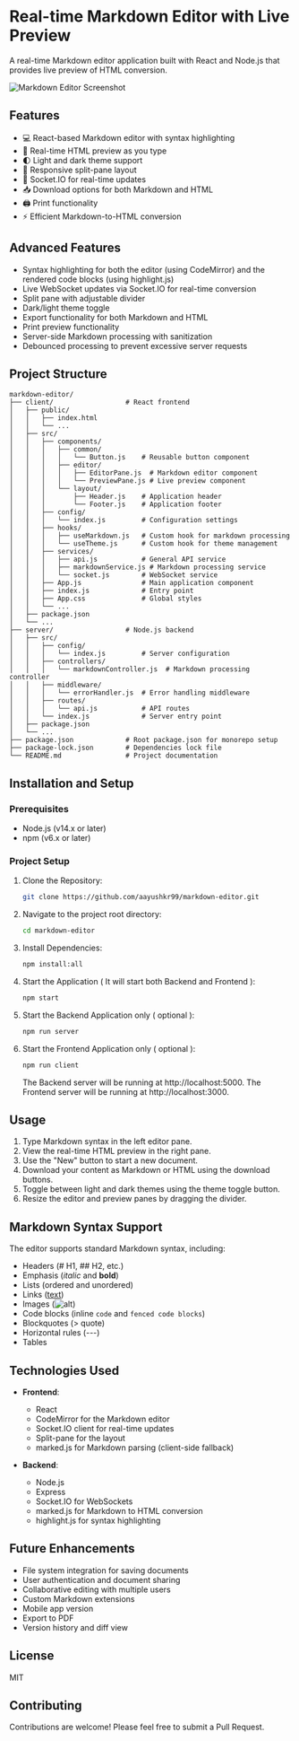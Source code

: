 # Real-time Markdown Editor with Live Preview

A real-time Markdown editor application built with React and Node.js that provides live preview of HTML conversion.

![Markdown Editor Screenshot](https://via.placeholder.com/800x400?text=Markdown+Editor+Screenshot)

## Features

- 💻 React-based Markdown editor with syntax highlighting
- 🔄 Real-time HTML preview as you type
- 🌓 Light and dark theme support
- 📱 Responsive split-pane layout
- 🔌 Socket.IO for real-time updates
- 📥 Download options for both Markdown and HTML
- 🖨️ Print functionality
- ⚡ Efficient Markdown-to-HTML conversion

## Advanced Features

- Syntax highlighting for both the editor (using CodeMirror) and the rendered code blocks (using highlight.js)
- Live WebSocket updates via Socket.IO for real-time conversion
- Split pane with adjustable divider
- Dark/light theme toggle
- Export functionality for both Markdown and HTML
- Print preview functionality
- Server-side Markdown processing with sanitization
- Debounced processing to prevent excessive server requests

## Project Structure

```
markdown-editor/
├── client/                  # React frontend
│   ├── public/
│   │   ├── index.html
│   │   └── ...
│   ├── src/
│   │   ├── components/
│   │   │   ├── common/
│   │   │   │   └── Button.js    # Reusable button component
│   │   │   ├── editor/
│   │   │   │   ├── EditorPane.js  # Markdown editor component
│   │   │   │   └── PreviewPane.js # Live preview component
│   │   │   └── layout/
│   │   │       ├── Header.js    # Application header
│   │   │       └── Footer.js    # Application footer
│   │   ├── config/
│   │   │   └── index.js         # Configuration settings
│   │   ├── hooks/
│   │   │   ├── useMarkdown.js   # Custom hook for markdown processing
│   │   │   └── useTheme.js      # Custom hook for theme management
│   │   ├── services/
│   │   │   ├── api.js           # General API service
│   │   │   ├── markdownService.js # Markdown processing service
│   │   │   └── socket.js        # WebSocket service
│   │   ├── App.js               # Main application component
│   │   ├── index.js             # Entry point
│   │   ├── App.css              # Global styles
│   │   └── ...
│   ├── package.json
│   └── ...
├── server/                  # Node.js backend
│   ├── src/
│   │   ├── config/
│   │   │   └── index.js         # Server configuration
│   │   ├── controllers/
│   │   │   └── markdownController.js  # Markdown processing controller
│   │   ├── middleware/
│   │   │   └── errorHandler.js  # Error handling middleware
│   │   ├── routes/
│   │   │   └── api.js           # API routes
│   │   └── index.js             # Server entry point
│   ├── package.json
│   └── ...
├── package.json             # Root package.json for monorepo setup
├── package-lock.json        # Dependencies lock file
└── README.md                # Project documentation
```

## Installation and Setup

### Prerequisites

- Node.js (v14.x or later)
- npm (v6.x or later)

### Project Setup

1. Clone the Repository:
   ```bash
   git clone https://github.com/aayushkr99/markdown-editor.git
   ```

2. Navigate to the project root directory:
   ```bash
   cd markdown-editor
   ```

3. Install Dependencies:
   ```bash
   npm install:all
   ```

4. Start the Application ( It will start both Backend and Frontend ):
   ```bash
   npm start
   ```

5. Start the Backend Application only ( optional ):
   ```bash
   npm run server
   ```

6. Start the Frontend Application only ( optional ):
   ```bash
   npm run client
   ```


   The Backend server will be running at http://localhost:5000.
   The Frontend server will be running at http://localhost:3000.


## Usage

1. Type Markdown syntax in the left editor pane.
2. View the real-time HTML preview in the right pane.
3. Use the "New" button to start a new document.
4. Download your content as Markdown or HTML using the download buttons.
5. Toggle between light and dark themes using the theme toggle button.
6. Resize the editor and preview panes by dragging the divider.

## Markdown Syntax Support

The editor supports standard Markdown syntax, including:

- Headers (# H1, ## H2, etc.)
- Emphasis (*italic* and **bold**)
- Lists (ordered and unordered)
- Links ([text](url))
- Images (![alt](url))
- Code blocks (inline `code` and ```fenced code blocks```)
- Blockquotes (> quote)
- Horizontal rules (---)
- Tables

## Technologies Used

- **Frontend**:
  - React
  - CodeMirror for the Markdown editor
  - Socket.IO client for real-time updates
  - Split-pane for the layout
  - marked.js for Markdown parsing (client-side fallback)

- **Backend**:
  - Node.js
  - Express
  - Socket.IO for WebSockets
  - marked.js for Markdown to HTML conversion
  - highlight.js for syntax highlighting

## Future Enhancements

- File system integration for saving documents
- User authentication and document sharing
- Collaborative editing with multiple users
- Custom Markdown extensions
- Mobile app version
- Export to PDF
- Version history and diff view

## License

MIT

## Contributing

Contributions are welcome! Please feel free to submit a Pull Request.